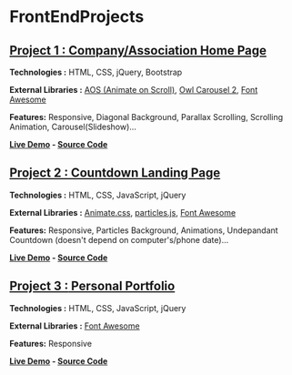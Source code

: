 # FrontEndProjects

## [**Project 1 :** Company/Association Home Page](http://amineaa.com/FrontEndProjects/project1/)

**Technologies :**    HTML, CSS, jQuery, Bootstrap

**External Libraries :** [AOS    (Animate on Scroll)](https://github.com/michalsnik/aos), [Owl    Carousel    2](https://github.com/OwlCarousel2/OwlCarousel2), [Font Awesome](https://fontawesome.com/)

**Features:** Responsive, Diagonal Background, Parallax Scrolling, Scrolling Animation, Carousel(Slideshow)...

**[Live Demo](http://amineaa.site/FrontEndProjects/project1/) - [Source Code](https://github.com/GiN2K/FrontEndProjects/tree/master/project1)**

## [**Project 2 :** Countdown Landing Page](http://amineaa.com/FrontEndProjects/project2/)

**Technologies :**    HTML, CSS, JavaScript, jQuery

**External Libraries :** [Animate.css](https://animate.style/), [particles.js](https://github.com/VincentGarreau/particles.js/), [Font Awesome](https://fontawesome.com/)

**Features:** Responsive, Particles Background, Animations,  Undepandant Countdown (doesn't depend on computer's/phone date)...

**[Live Demo](http://amineaa.site/FrontEndProjects/project2/) - [Source Code](https://github.com/GiN2K/FrontEndProjects/tree/master/Project2)**

## [**Project 3 :** Personal Portfolio](http://amineaa.com/)

**Technologies :**    HTML, CSS, JavaScript, jQuery

**External Libraries :** [Font Awesome](https://fontawesome.com/)

**Features:** Responsive

**[Live Demo](http://amineaa.site/) - [Source Code](https://github.com/GiN2K/FrontEndProjects/tree/master/project3)**
